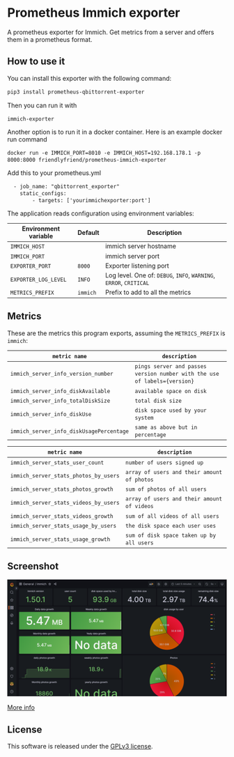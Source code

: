 # Prometheus Immich exporter

A prometheus exporter for Immich. Get metrics from a server and offers them in a prometheus format.


## How to use it

You can install this exporter with the following command:

```bash
pip3 install prometheus-qbittorrent-exporter
```

Then you can run it with

```
immich-exporter
```

Another option is to run it in a docker container. Here is an example docker run command 

```
docker run -e IMMICH_PORT=8010 -e IMMICH_HOST=192.168.178.1 -p 8000:8000 friendlyfriend/prometheus-immich-exporter
```
Add this to your prometheus.yml
```
  - job_name: "qbittorrent_exporter"
    static_configs:
        - targets: ['yourimmichexporter:port']
```
The application reads configuration using environment variables:

| Environment variable | Default  | Description                                        |
|----------------------|----------|----------------------------------------------------|
| `IMMICH_HOST`        |          | immich server hostname                            |
| `IMMICH_PORT`        |          | immich server port                                 |
| `EXPORTER_PORT`      | `8000`   | Exporter listening port                            |
| `EXPORTER_LOG_LEVEL` | `INFO`   | Log level. One of: `DEBUG`, `INFO`, `WARNING`, `ERROR`, `CRITICAL` |
| `METRICS_PREFIX`     | `immich` | Prefix to add to all the metrics                   |


## Metrics

These are the metrics this program exports, assuming the `METRICS_PREFIX` is `immich`:


| `metric name`                            | `description`                                                             |
|------------------------------------------|---------------------------------------------------------------------------|
| `immich_server_info_version_number`      | `pings server and passes version number with the use of labels={version}` |     
| `immich_server_info_diskAvailable`       | `available space on disk`                                                 |     
| `immich_server_info_totalDiskSize`       | `total disk size`                                                         |     
| `immich_server_info_diskUse`             | `disk space used by your system`                                          |     
| `immich_server_info_diskUsagePercentage` | `same as above but in percentage`                                         |     
             
| `metric name`                         | `description`                               |
|---------------------------------------|---------------------------------------------|
| `immich_server_stats_user_count`      | `number of users signed up `                |
| `immich_server_stats_photos_by_users` | `array of users and their amount of photos` |
| `immich_server_stats_photos_growth`   | `sum of photos of all users`                |
| `immich_server_stats_videos_by_users` | `array of users and their amount of videos` |
| `immich_server_stats_videos_growth`   | `sum of all videos of all users`            |
| `immich_server_stats_usage_by_users`  | `the disk space each user uses`             |
| `immich_server_stats_usage_growth`    | `sum of disk space taken up by all users`   |
           

## Screenshot

![](./grafana/screenshot.png)

[More info](./grafana/README.md)

## License

This software is released under the [GPLv3 license](LICENSE).
